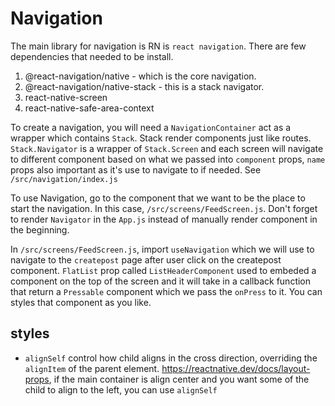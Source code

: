 # Navigation

The main library for navigation is RN is `react navigation`. There are few dependencies that needed to be install.

1. @react-navigation/native - which is the core navigation.
2. @react-navigation/native-stack - this is a stack navigator.
3. react-native-screen
4. react-native-safe-area-context

To create a navigation, you will need a `NavigationContainer` act as a wrapper which contains `Stack`. Stack render components just like routes. `Stack.Navigator` is a wrapper of `Stack.Screen` and each screen will navigate to different component based on what we passed into `component` props, `name` props also important as it's use to navigate to if needed.
See `/src/navigation/index.js`

To use Navigation, go to the component that we want to be the place to start the navigation. In this case, `/src/screens/FeedScreen.js`. Don't forget to render `Navigator` in the `App.js` instead of manually render component in the beginning.

In `/src/screens/FeedScreen.js`, import `useNavigation` which we will use to navigate to the `createpost` page after user click on the createpost component. `FlatList` prop called `ListHeaderComponent` used to embeded a component on the top of the screen and it will take in a callback function that return a `Pressable` component which we pass the `onPress` to it. You can styles that component as you like.

## styles

- `alignSelf` control how child aligns in the cross direction, overriding the `alignItem` of the parent element.
https://reactnative.dev/docs/layout-props, if the main container is align center and you want some of the child to align to the left, you can use `alignSelf`